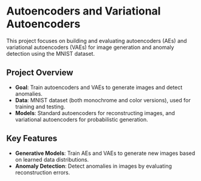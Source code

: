 # Autoencoders and Variational Autoencoders
This project focuses on building and evaluating autoencoders (AEs) and variational autoencoders (VAEs) for image generation and anomaly detection using the MNIST dataset.

## Project Overview
- **Goal**: Train autoencoders and VAEs to generate images and detect anomalies.
- **Data**: MNIST dataset (both monochrome and color versions), used for training and testing.
- **Models**: Standard autoencoders for reconstructing images, and variational autoencoders for probabilistic generation.

## Key Features
- **Generative Models**: Train AEs and VAEs to generate new images based on learned data distributions.
- **Anomaly Detection**: Detect anomalies in images by evaluating reconstruction errors.
